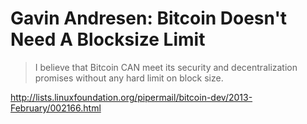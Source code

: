 # Gavin Andresen: Bitcoin Doesn't Need A Blocksize Limit

> I believe that Bitcoin CAN meet its security and decentralization promises without any hard limit on block size.

http://lists.linuxfoundation.org/pipermail/bitcoin-dev/2013-February/002166.html
